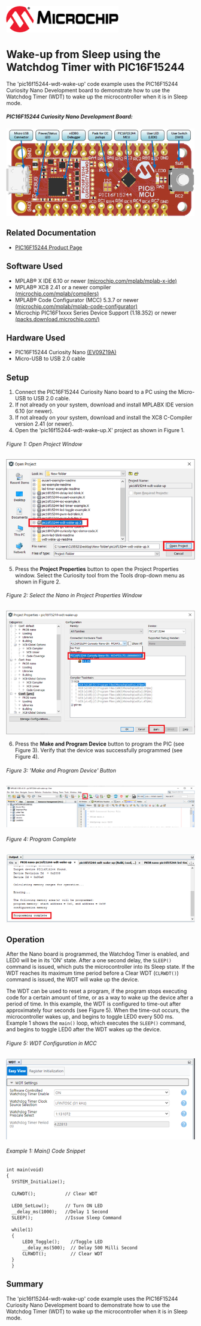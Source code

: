 <!-- Please do not change this html logo with link -->
<a href="https://www.microchip.com" rel="nofollow"><img src="images/microchip.png" alt="MCHP" width="300"/></a>

# Wake-up from Sleep using the Watchdog Timer with PIC16F15244

The 'pic16f15244-wdt-wake-up' code example uses the PIC16F15244 Curiosity Nano Development board to demonstrate how to use the Watchdog Timer (WDT) to wake up the microcontroller when it is in Sleep mode.

##### PIC16F15244 Curiosity Nano Development Board:
![Curiosity Nano Development Board](images/NanoHighlights.png)

## Related Documentation
- [PIC16F15244 Product Page](https://www.microchip.com/wwwproducts/en/PIC16F15244)

## Software Used
- MPLAB® X IDE 6.10 or newer [(microchip.com/mplab/mplab-x-ide)](http://www.microchip.com/mplab/mplab-x-ide)
- MPLAB® XC8 2.41 or a newer compiler [(microchip.com/mplab/compilers)](http://www.microchip.com/mplab/compilers)
- MPLAB® Code Configurator (MCC) 5.3.7 or newer [(microchip.com/mplab/mplab-code-configurator)](https://www.microchip.com/mplab/mplab-code-configurator)
- Microchip PIC16F1xxxx Series Device Support (1.18.352) or newer [(packs.download.microchip.com/)](https://packs.download.microchip.com/)

## Hardware Used
- PIC16F15244 Curiosity Nano [(EV09Z19A)](https://www.microchip.com/Developmenttools/ProductDetails/EV09Z19A)
- Micro-USB to USB 2.0 cable

## Setup
1. Connect the PIC16F15244 Curiosity Nano board to a PC using the Micro-USB to USB 2.0 cable.
2. If not already on your system, download and install MPLABX IDE version 6.10 (or newer).
3. If not already on your system, download and install the XC8 C-Compiler version 2.41 (or newer).
4. Open the 'pic16f15244-wdt-wake-up.X' project as shown in Figure 1.

  ###### Figure 1: Open Project Window
  ![Open Project Window](images/OpenProject.png)

5. Press the **Project Properties** button to open the Project Properties window. Select the Curiosity tool from the Tools drop-down menu as shown in Figure 2.

  ###### Figure 2: Select the Nano in Project Properties Window
  ![Select Tool](images/SelectTool.png)

6. Press the **Make and Program Device** button to program the PIC (see Figure 3). Verify that the device was successfully programmed (see Figure 4).

  ###### Figure 3: 'Make and Program Device' Button
  ![Program Device Button](images/MakeAndProgramButton.png)

  ###### Figure 4: Program Complete
  ![Program Complete](images/ProgramSuccess.png)


## Operation
After the Nano board is programmed, the Watchdog Timer is enabled, and LED0 will be in its 'ON' state. After a one second delay, the `SLEEP()` command is issued, which puts the microcontroller into its Sleep state. If the WDT reaches its maximum time period before a Clear WDT (`CLRWDT()`) command is issued, the WDT will wake up the device.

The WDT can be used to reset a program, if the program stops executing code for a certain amount of time, or as a way to wake up the device after a period of time. In this example, the WDT is configured to time-out after approximately four seconds (see Figure 5). When the time-out occurs, the microcontroller wakes up, and begins to toggle LED0 every 500 ms. Example 1 shows the `main()` loop, which executes the `SLEEP()` command, and begins to toggle LED0 after the WDT wakes up the device.

  ###### Figure 5: WDT Configuration in MCC
  ![WDT Configuration](images/WDTConfig.png)


###### Example 1: Main() Code Snippet

    int main(void)
    {
      SYSTEM_Initialize();

      CLRWDT();           // Clear WDT

      LED0_SetLow();      // Turn ON LED
      __delay_ms(1000);   //Delay 1 Second
      SLEEP();            //Issue Sleep Command

      while(1)
      {
          LED0_Toggle();    //Toggle LED
          __delay_ms(500);  // Delay 500 Milli Second
          CLRWDT();         // Clear WDT
      }
      }


## Summary
The 'pic16f15244-wdt-wake-up' code example uses the PIC16F15244 Curiosity Nano Development board to demonstrate how to use the Watchdog Timer (WDT) to wake up the microcontroller when it is in Sleep mode.
